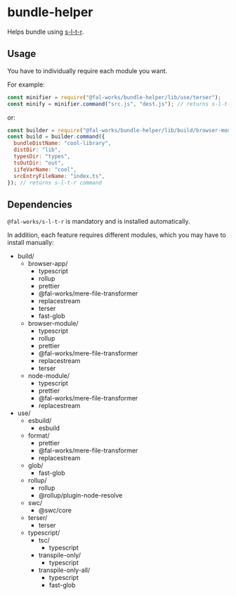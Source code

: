 # bundle-helper

Helps bundle using [s-l-t-r](https://github.com/fal-works/s-l-t-r).

## Usage

You have to individually require each module you want.

For example:

```js
const minifier = require("@fal-works/bundle-helper/lib/use/terser");
const minify = minifier.command("src.js", "dest.js"); // returns s-l-t-r command
```

or:

```js
const builder = require("@fal-works/bundle-helper/lib/build/browser-module");
const build = builder.command({
  bundleDistName: "cool-library",
  distDir: "lib",
  typesDir: "types",
  tsOutDir: "out",
  iifeVarName: "cool",
  srcEntryFileName: "index.ts",
}); // returns s-l-t-r command
```


## Dependencies

`@fal-works/s-l-t-r` is mandatory and is installed automatically.

In addition, each feature requires different modules, which you may have to install manually:

- build/
  - browser-app/
    - typescript
    - rollup
    - prettier
    - @fal-works/mere-file-transformer
    - replacestream
    - terser
    - fast-glob
  - browser-module/
    - typescript
    - rollup
    - prettier
    - @fal-works/mere-file-transformer
    - replacestream
    - terser
  - node-module/
    - typescript
    - prettier
    - @fal-works/mere-file-transformer
    - replacestream
- use/
  - esbuild/
    - esbuild
  - format/
    - prettier
    - @fal-works/mere-file-transformer
    - replacestream
  - glob/
    - fast-glob
  - rollup/
    - rollup
    - @rollup/plugin-node-resolve
  - swc/
    - @swc/core
  - terser/
    - terser
  - typescript/
    - tsc/
      - typescript
    - transpile-only/
      - typescript
    - transpile-only-all/
      - typescript
      - fast-glob
